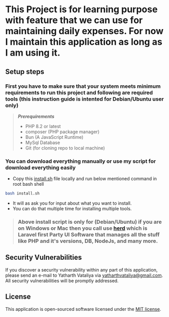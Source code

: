 # This Project is for learning purpose with feature that we can use for maintaining daily expenses. For now I maintain this application as long as I am using it.

## Setup steps

### First you have to make sure that your system meets minimum requirements to run this project and following are required tools (this instruction guide is intented for Debian/Ubuntu user only)

> ***Prerequirements***
>
> - PHP 8.2 or latest
> - composer (PHP package manager)
> - Bun (A JavaScript Runtime)
> - MySql Database
> - Git (for cloning repo to local machine)

### You can download everything manually or use my script for download everything easily

- Copy this [install.sh](https://github.com/yatharth-vataliya/linux-scripts/blob/master/install.sh) file locally and run below mentioned command in root bash shell

```bash
bash install.sh
```
- It will as ask you for input about what you want to install.
- You can do that multiple time for installing multiple tools.

> ### Above install script is only for (Debian/Ubuntu) if you are on Windows or Mac then you call use [herd](herd.laravel.com) which is Laravel first Party UI Software that manages all the stuff like PHP and it's versions, DB, NodeJs, and many more.

## Security Vulnerabilities

If you discover a security vulnerability within any part of this application, please send an e-mail to Yatharth Vataliya via [yatharthvataliya@gmail.com](mailto:yatharthvataliya@gmail.com). All security vulnerabilities will be promptly addressed.

## License

This application is open-sourced software licensed under the [MIT license](https://opensource.org/licenses/MIT).
